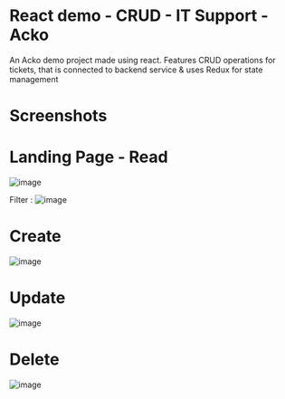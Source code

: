 # React demo - CRUD - IT Support - Acko 

An Acko demo project made using react. 
Features CRUD operations for tickets, that is connected to backend service & uses Redux for state management

# Screenshots



# Landing Page - Read
![image](https://github.com/Grovercode/IT-Support-Acko/assets/57047418/1f76a8a1-f86b-4c00-b256-b342e3093119)

Filter : 
![image](https://github.com/Grovercode/IT-Support-Acko/assets/57047418/8a63eb72-2f50-49e9-8bde-65de8833816f)


# Create

![image](https://github.com/Grovercode/IT-Support-Acko/assets/57047418/23a9c408-eae9-4adb-b47a-cf6e383ed379)


# Update 

![image](https://github.com/Grovercode/IT-Support-Acko/assets/57047418/7ff2ea41-f85a-40e5-b616-1461bc34d048)


# Delete 

![image](https://github.com/Grovercode/IT-Support-Acko/assets/57047418/c4c04bfe-d467-4ec9-9b2c-7e8337fc2a43)
